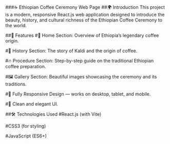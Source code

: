 ###☕ Ethiopian Coffee Ceremony Web Page
##🌍 Introduction
This project is a modern, responsive React.js web application designed to introduce the beauty, history, and cultural richness of the Ethiopian Coffee Ceremony to the world.

##🚀 Features
#🌿 Home Section: Overview of Ethiopia’s legendary coffee origin.

#📖 History Section: The story of Kaldi and the origin of coffee.

#🔥 Procedure Section: Step-by-step guide on the traditional Ethiopian coffee preparation.

#🖼️ Gallery Section: Beautiful images showcasing the ceremony and its traditions.

#📱 Fully Responsive Design — works on desktop, tablet, and mobile.

#🎨 Clean and elegant UI.

##🛠️ Technologies Used
#React.js (with Vite)

#CSS3 (for styling)

#JavaScript (ES6+)
